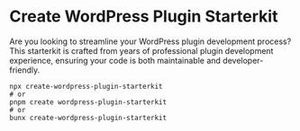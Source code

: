 # Create WordPress Plugin Starterkit

Are you looking to streamline your WordPress plugin development process? This starterkit is crafted from years of professional plugin development experience, ensuring your code is both maintainable and developer-friendly.

```shell
npx create-wordpress-plugin-starterkit
# or
pnpm create wordpress-plugin-starterkit
# or
bunx create-wordpress-plugin-starterkit
```


